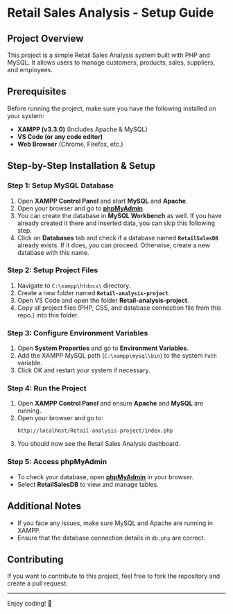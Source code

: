 # Retail Sales Analysis - Setup Guide

## Project Overview
This project is a simple Retail Sales Analysis system built with PHP and MySQL. It allows users to manage customers, products, sales, suppliers, and employees.

## Prerequisites
Before running the project, make sure you have the following installed on your system:
- **XAMPP (v3.3.0)** (Includes Apache & MySQL)
- **VS Code (or any code editor)**
- **Web Browser** (Chrome, Firefox, etc.)

## Step-by-Step Installation & Setup

### Step 1: Setup MySQL Database
1. Open **XAMPP Control Panel** and start **MySQL** and **Apache**.
2. Open your browser and go to **[phpMyAdmin](http://localhost/phpmyadmin)**.
3. You can create the database in **MySQL Workbench** as well. If you have already created it there and inserted data, you can skip this following step.
4. Click on **Databases** tab and check if a database named **`RetailSalesDB`** already exists. If it does, you can proceed. Otherwise, create a new database with this name.
### Step 2: Setup Project Files
1. Navigate to `C:\xampp\htdocs\` directory.
2. Create a new folder named **`Retail-analysis-project`**.
3. Open VS Code and open the folder **Retail-analysis-project**.
4. Copy all project files (PHP, CSS, and database connection file from this repo.) into this folder.

### Step 3: Configure Environment Variables
1. Open **System Properties** and go to **Environment Variables**.
2. Add the XAMPP MySQL path (`C:\xampp\mysql\bin`) to the system `Path` variable.
3. Click OK and restart your system if necessary.

### Step 4: Run the Project
1. Open **XAMPP Control Panel** and ensure **Apache** and **MySQL** are running.
2. Open your browser and go to:
   ```
   http://localhost/Retail-analysis-project/index.php
   ```
3. You should now see the Retail Sales Analysis dashboard.

### Step 5: Access phpMyAdmin
- To check your database, open **[phpMyAdmin](http://localhost/phpmyadmin)** in your browser.
- Select **RetailSalesDB** to view and manage tables.

## Additional Notes
- If you face any issues, make sure MySQL and Apache are running in XAMPP.
- Ensure that the database connection details in `db.php` are correct.

## Contributing
If you want to contribute to this project, feel free to fork the repository and create a pull request.

---
Enjoy coding! 🚀


